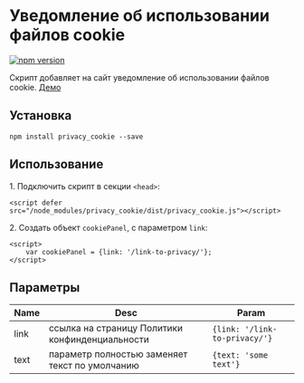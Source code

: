 Уведомление об использовании файлов cookie
==========================================

[![npm version](https://badge.fury.io/js/privacy_cookie.svg)](https://www.npmjs.com/package/privacy_cookie)

Скрипт добавляет на сайт уведомление об использовании файлов cookie.
[Демо](https://varrcan.github.io/privacy_cookie/)

## Установка

```
npm install privacy_cookie --save
```

## Использование

1\. Подключить скрипт в секции `<head>`:
```
<script defer src="/node_modules/privacy_cookie/dist/privacy_cookie.js"></script>
```
2\. Создать объект `cookiePanel`, с параметром `link`:

```
<script>
	var cookiePanel = {link: '/link-to-privacy/'};
</script>
```

## Параметры

| Name  | Desc | Param |
|------|----------|--------|
| link | ссылка на страницу Политики конфинденциальности | `{link: '/link-to-privacy/'}` |
| text | параметр полностью заменяет текст по умолчанию | `{text: 'some text'}` |